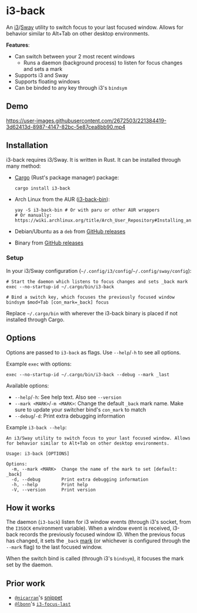 # i3-back

An [i3](https://i3wm.org/)/[Sway](https://swaywm.org/) utility to switch focus to your last focused window. Allows for behavior similar to Alt+Tab on other desktop environments.

**Features**:

- Can switch between your 2 most recent windows
  - Runs a daemon (background process) to listen for focus changes and sets a mark
- Supports i3 and Sway
- Supports floating windows
- Can be binded to any key through i3's `bindsym`

## Demo

https://user-images.githubusercontent.com/2672503/221384419-3d62413d-8987-4147-82bc-5e87cea8bb90.mp4

## Installation

i3-back requires i3/Sway. It is written in Rust. It can be installed through many method:

- [Cargo](https://doc.rust-lang.org/cargo/getting-started/installation.html) (Rust's package manager) package:

  ```
  cargo install i3-back
  ```

- Arch Linux from the AUR ([i3-back-bin](https://aur.archlinux.org/packages/i3-back-bin)):

  ```
  yay -S i3-back-bin # Or with paru or other AUR wrappers
  # Or manually: https://wiki.archlinux.org/title/Arch_User_Repository#Installing_and_upgrading_packages
  ```

- Debian/Ubuntu as a `deb` from [GitHub releases](https://github.com/cretezy/i3-back/releases)

- Binary from [GitHub releases](https://github.com/cretezy/i3-back/releases)

### Setup

In your i3/Sway configuration (`~/.config/i3/config`/`~/.config/sway/config`):

```
# Start the daemon which listens to focus changes and sets _back mark
exec --no-startup-id ~/.cargo/bin/i3-back

# Bind a switch key, which focuses the previously focused window
bindsym $mod+Tab [con_mark=_back] focus
```

Replace `~/.cargo/bin` with wherever the i3-back binary is placed if not installed through Cargo.

## Options

Options are passed to `i3-back` as flags. Use `--help`/`-h` to see all options.

Example `exec` with options:

```
exec --no-startup-id ~/.cargo/bin/i3-back --debug --mark _last
```

Available options:

- `--help`/`-h`: See help text. Also see `--version`
- `--mark <MARK>`/`-m <MARK>`: Change the default `_back` mark name. Make sure to update your switcher bind's `con_mark` to match
- `--debug`/`-d`: Print extra debugging information

Example `i3-back --help`:

```
An i3/Sway utility to switch focus to your last focused window. Allows for behavior similar to Alt+Tab on other desktop environments.

Usage: i3-back [OPTIONS]

Options:
  -m, --mark <MARK>  Change the name of the mark to set [default: _back]
  -d, --debug        Print extra debugging information
  -h, --help         Print help
  -V, --version      Print version
```

## How it works

The daemon (`i3-back`) listen for i3 window events (through i3's socket, from the `I3SOCK` environment variable).
When a window event is received, i3-back records the previously focused window ID.
When the previous focus has changed, it sets the `_back` [mark](https://i3wm.org/docs/userguide.html#vim_like_marks) (or whichever is configured through the `--mark` flag) to the last focused window.

When the switch bind is called (through i3's `bindsym`), it focuses the mark set by the daemon.

## Prior work

- [`@nicarran`](https://github.com/nicarran)'s [snippet](https://github.com/i3/i3/issues/838#issuecomment-481531210)
- [`@lbonn`](https://github.com/lbonn)'s [`i3-focus-last`](https://github.com/lbonn/i3-focus-last)

